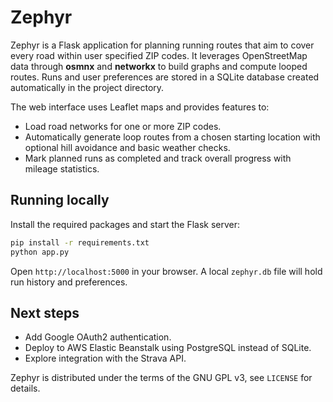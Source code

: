 # Zephyr

Zephyr is a Flask application for planning running routes that aim to cover every road within user specified ZIP codes. It leverages OpenStreetMap data through **osmnx** and **networkx** to build graphs and compute looped routes. Runs and user preferences are stored in a SQLite database created automatically in the project directory.

The web interface uses Leaflet maps and provides features to:

- Load road networks for one or more ZIP codes.
- Automatically generate loop routes from a chosen starting location with optional hill avoidance and basic weather checks.
- Mark planned runs as completed and track overall progress with mileage statistics.

## Running locally

Install the required packages and start the Flask server:

```bash
pip install -r requirements.txt
python app.py
```

Open `http://localhost:5000` in your browser. A local `zephyr.db` file will hold run history and preferences.

## Next steps

- Add Google OAuth2 authentication.
- Deploy to AWS Elastic Beanstalk using PostgreSQL instead of SQLite.
- Explore integration with the Strava API.

Zephyr is distributed under the terms of the GNU GPL v3, see `LICENSE` for details.
